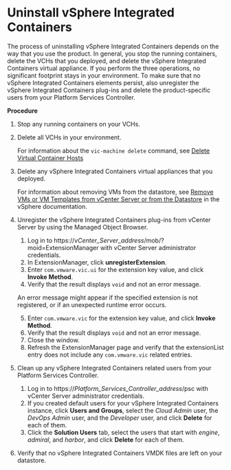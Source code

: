 # Uninstall vSphere Integrated Containers

The process of uninstalling vSphere Integrated Containers depends on the way that you use the product. In general, you stop the running containers, delete the VCHs that you deployed, and delete the vSphere Integrated Containers virtual appliance. If you perform the three operations, no significant footprint stays in your environment. To make sure that no vSphere Integrated Containers elements persist, also unregister the vSphere Integrated Containers plug-ins and delete the product-specific users from your Platform Services Controller.

**Procedure**

1. Stop any running containers on your VCHs.
2. Delete all VCHs in your environment.

	For information about the `vic-machine delete` command, see [Delete Virtual Container Hosts](./remove_vch.md)

3. Delete any vSphere Integrated Containers virtual appliances that you deployed.

	For information about removing VMs from the datastore, see [Remove VMs or VM Templates from vCenter Server or from the Datastore](https://docs.vmware.com/en/VMware-vSphere/6.7/com.vmware.vsphere.vm_admin.doc/GUID-27E53D26-F13F-4F94-8866-9C6CFA40471C.html) in the vSphere  documentation.

4. Unregister the vSphere Integrated Containers plug-ins from vCenter Server by using the Managed Object Browser.
	1. Log in to https://<i>vCenter_Server_address</i>/mob/?moid=ExtensionManager with vCenter Server administrator credentials.
	2. In ExtensionManager, click **unregisterExtension**.
	3. Enter `com.vmware.vic.ui` for the extension key value, and click **Invoke Method**.
	4. Verify that the result displays `void` and not an error message.

	An error message might appear if the specified extension is not registered, or if an unexpected runtime error occurs.

	5. Enter `com.vmware.vic` for the extension key value, and click **Invoke Method**.
	6. Verify that the result displays `void` and not an error message.
	7. Close the window.
	8. Refresh the ExtensionManager page and verify that the extensionList entry does not include any `com.vmware.vic` related entries.
5. Clean up any vSphere Integrated Containers related users from your Platform Services Controller.
	1. Log in to https://<i>Platform_Services_Controller_address</i>/psc with vCenter Server administrator credentials.
	2. If you created default users for your vSphere Integrated Containers instance, click **Users and Groups**, select the *Cloud Admin* user, the *DevOps Admin* user, and the *Developer* user, and click **Delete** for each of them.
	3. Click the **Solution Users** tab, select the users that start with *engine*, *admiral*, and *harbor*, and click **Delete** for each of them.
6. Verify that no vSphere Integrated Containers VMDK files are left on your datastore.
